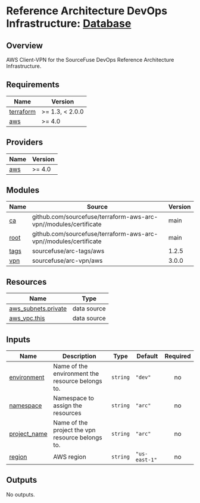 # Reference Architecture DevOps Infrastructure: [Database](https://sourcefuse.github.io/arc-docs/arc-iac-docs/modules/terraform-aws-arc-vpn/)

## Overview

AWS Client-VPN for the SourceFuse DevOps Reference Architecture Infrastructure.  

<!-- BEGINNING OF PRE-COMMIT-TERRAFORM DOCS HOOK -->
## Requirements

| Name | Version |
|------|---------|
| <a name="requirement_terraform"></a> [terraform](#requirement\_terraform) | >= 1.3, < 2.0.0 |
| <a name="requirement_aws"></a> [aws](#requirement\_aws) | >= 4.0 |

## Providers

| Name | Version |
|------|---------|
| <a name="provider_aws"></a> [aws](#provider\_aws) | >= 4.0 |

## Modules

| Name | Source | Version |
|------|--------|---------|
| <a name="module_ca"></a> [ca](#module\_ca) | github.com/sourcefuse/terraform-aws-arc-vpn//modules/certificate | main |
| <a name="module_root"></a> [root](#module\_root) | github.com/sourcefuse/terraform-aws-arc-vpn//modules/certificate | main |
| <a name="module_tags"></a> [tags](#module\_tags) | sourcefuse/arc-tags/aws | 1.2.5 |
| <a name="module_vpn"></a> [vpn](#module\_vpn) | sourcefuse/arc-vpn/aws | 3.0.0 |

## Resources

| Name | Type |
|------|------|
| [aws_subnets.private](https://registry.terraform.io/providers/hashicorp/aws/latest/docs/data-sources/subnets) | data source |
| [aws_vpc.this](https://registry.terraform.io/providers/hashicorp/aws/latest/docs/data-sources/vpc) | data source |

## Inputs

| Name | Description | Type | Default | Required |
|------|-------------|------|---------|:--------:|
| <a name="input_environment"></a> [environment](#input\_environment) | Name of the environment the resource belongs to. | `string` | `"dev"` | no |
| <a name="input_namespace"></a> [namespace](#input\_namespace) | Namespace to assign the resources | `string` | `"arc"` | no |
| <a name="input_project_name"></a> [project\_name](#input\_project\_name) | Name of the project the vpn resource belongs to. | `string` | `"arc"` | no |
| <a name="input_region"></a> [region](#input\_region) | AWS region | `string` | `"us-east-1"` | no |

## Outputs

No outputs.
<!-- END OF PRE-COMMIT-TERRAFORM DOCS HOOK -->